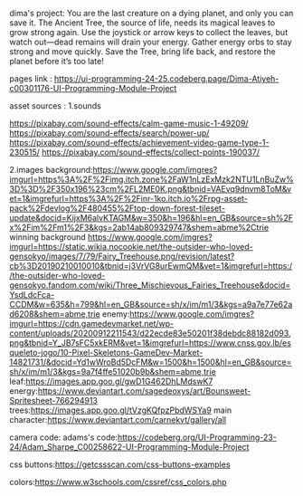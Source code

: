 dima's project: You are the last creature on a dying planet, and only you can save it. The Ancient Tree, the source of life, needs its magical leaves to grow strong again. Use the joystick or arrow keys to collect the leaves, but watch out—dead remains will drain your energy. Gather energy orbs to stay strong and move quickly. Save the Tree, bring life back, and restore the planet before it’s too late! 

pages link : https://ui-programming-24-25.codeberg.page/Dima-Atiyeh-c00301176-UI-Programming-Module-Project

asset sources :
1.sounds

https://pixabay.com/sound-effects/calm-game-music-1-49209/
https://pixabay.com/sound-effects/search/power-up/
https://pixabay.com/sound-effects/achievement-video-game-type-1-230515/
https://pixabay.com/sound-effects/collect-points-190037/

2.images
background:https://www.google.com/imgres?imgurl=https%3A%2F%2Fimg.itch.zone%2FaW1nLzExMzk2NTU1LnBuZw%3D%3D%2F350x196%23cm%2FL2ME0K.png&tbnid=VAEvq9dnvm8ToM&vet=1&imgrefurl=https%3A%2F%2Finr-1ko.itch.io%2Frpg-asset-pack%2Fdevlog%2F480455%2Ftop-down-forest-tileset-update&docid=KijxM6alvKTAGM&w=350&h=196&hl=en_GB&source=sh%2Fx%2Fim%2Fm1%2F3&kgs=2ab14ab809329747&shem=abme%2Ctrie
winning background https://www.google.com/imgres?imgurl=https://static.wikia.nocookie.net/the-outsider-who-loved-gensokyo/images/7/79/Fairy_Treehouse.png/revision/latest?cb%3D20190210010010&tbnid=j3VrVG8urEwmQM&vet=1&imgrefurl=https://the-outsider-who-loved-gensokyo.fandom.com/wiki/Three_Mischievous_Fairies_Treehouse&docid=YsdLdcFca-CCDM&w=635&h=799&hl=en_GB&source=sh/x/im/m1/3&kgs=a9a7e77e62ad6208&shem=abme,trie
enemy:https://www.google.com/imgres?imgurl=https://cdn.gamedevmarket.net/wp-content/uploads/20200912211543/d22ecde83e50201f38debdc88182d093.png&tbnid=Y_JB7sFC5xkERM&vet=1&imgrefurl=https://www.cnss.gov.lb/esqueleto-jogo/10-Pixel-Skeletons-GameDev-Market-14821731/&docid=Yd1wWroBd5DcFM&w=1500&h=1500&hl=en_GB&source=sh/x/im/m1/3&kgs=9a7f4ffe51020b9b&shem=abme,trie
leaf:https://images.app.goo.gl/gwD1G462DhLMdswK7
energy:https://www.deviantart.com/sagedeoxys/art/Bounsweet-Spritesheet-766294913
trees:https://images.app.goo.gl/tVzgKQfpzPbdWSYa9
main character:https://www.deviantart.com/carnekvt/gallery/all

camera code: 
adams's code:https://codeberg.org/UI-Programming-23-24/Adam_Sharpe_C00258622-UI-Programming-Module-Project

css buttons:https://getcssscan.com/css-buttons-examples

colors:https://www.w3schools.com/cssref/css_colors.php

